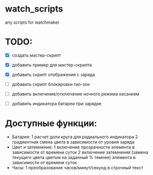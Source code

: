 # watch_scripts
any scripts for watchmaker

# TODO:
- [x] создать мастер-скрипт
- [x] добавить пример для мастер-скрипта
- [x] добавить скрипт отображения с заряда
- [ ] добавить скрипт блокировки тап-зон
- [ ] добавить включение/отключение ночного режима касанием
- [ ] добавить индикатора батареи при зарядке


# Доступные функции:
- Батарея:
	1 расчет доли круга для радиального индикатора
	2 градиентная смена цвета в зависимости от уровня заряда
- Цвет и затемнение:
	1 включение прозрачности элемента в зависимости от времени суток
	2 включение затемнения (замена текущего цвета цветом на заданный % темнее) элемента в зависимости от времени суток
- Часы:
	1 преобразование часов/минут/секунд в строчный текст